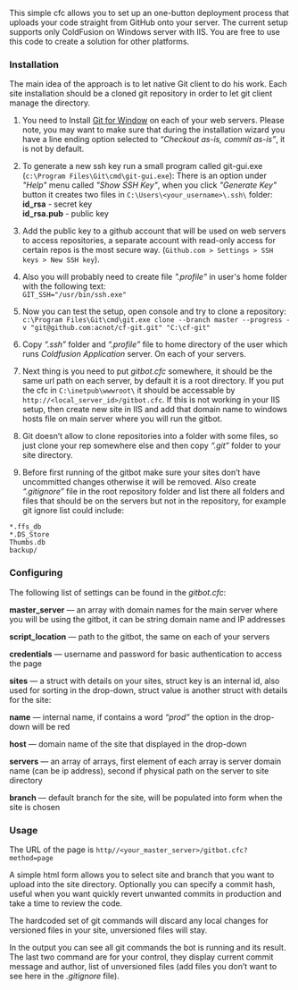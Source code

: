 This simple cfc allows you to set up an one-button deployment process that uploads your code straight from GitHub onto your server. The current setup supports only ColdFusion on Windows server with IIS. You are free to use this code to create a solution for other platforms.

### Installation

The main idea of the approach is to let native Git client to do his work. Each site installation should be a cloned git repository in order to let git client manage the directory.

1.	You need to Install [Git for Window](https://git-for-windows.github.io/) on each of your web servers. Please note, you may want to make sure that during the installation wizard you have a line ending option selected to *“Checkout as-is, commit as-is”*, it is not by default.

2.	To generate a new ssh key run a small program called git-gui.exe (`c:\Program Files\Git\cmd\git-gui.exe`):
There is an option under *"Help"* menu called *"Show SSH Key"*, when you click *"Generate Key"* button it creates two files in `C:\Users\<your_username>\.ssh\` folder:  
   **id_rsa** - secret key  
   **id_rsa.pub** - public key

3.	Add the public key to a github account that will be used on web servers to access repositories, a separate account with read-only access for certain repos is the most secure way. (`Github.com > Settings > SSH keys > New SSH key`).

4.	Also you will probably need to create file *".profile"* in user's home folder with the following text:  
   `GIT_SSH="/usr/bin/ssh.exe"`

5.	Now you can test the setup, open console and try to clone a repository:
`c:\Program Files\Git\cmd\git.exe clone --branch master --progress -v "git@github.com:acnot/cf-git.git" "C:\cf-git"`

6.	Copy *“.ssh”* folder and *“.profile”* file to home directory of the user which runs *Coldfusion Application* server. On each of your servers.

7.	Next thing is you need to put *gitbot.cfc* somewhere, it should be the same url path on each server, by default it is a root directory. If you put the cfc in `C:\inetpub\wwwroot\` it should be accessable by `http://<local_server_id>/gitbot.cfc`. If this is not working in your IIS setup, then create new site in IIS and add that domain name to windows hosts file on main server where you will run the gitbot.

8.	Git doesn’t allow to clone repositories into a folder with some files, so just clone your rep somewhere else and then copy *“.git”* folder to your site directory.

9.	Before first running of the gitbot make sure your sites don’t have uncommitted changes otherwise it will be removed. Also create *“.gitignore”* file in the root repository folder and list there all folders and files that should be on the servers but not in the repository, for example git ignore list could include:
```
*.ffs_db
*.DS_Store
Thumbs.db
backup/
```

### Configuring

The following list of settings can be found in the *gitbot.cfc*:

**master_server** — an array with domain names for the main server where you will be using the gitbot, it can be string domain name and IP addresses

**script_location** — path to the gitbot, the same on each of your servers

**credentials** — username and password for basic authentication to access the page

**sites** — a struct with details on your sites, struct key is an internal id, also used for sorting in the drop-down, struct value is another struct with details for the site:

**name** — internal name, if contains a word *“prod”* the option in the drop-down will be red

**host** — domain name of the site that displayed in the drop-down

**servers** — an array of arrays, first element of each array is server domain name (can be ip address), second if physical path on the server to site directory

**branch** — default branch for the site, will be populated into form when the site is chosen

### Usage

The URL of the page is `http//<your_master_server>/gitbot.cfc?method=page`

A simple html form allows you to select site and branch that you want to upload into the site directory. Optionally you can specify a commit hash, useful when you want quickly revert unwanted commits in production and take a time to review the code.

The hardcoded set of git commands will discard any local changes for versioned files in your site, unversioned files will stay.

In the output you can see all git commands the bot is running and its result. The last two command are for your control, they display current commit message and author, list of unversioned files (add files you don’t want to see here in the *.gitignore* file).